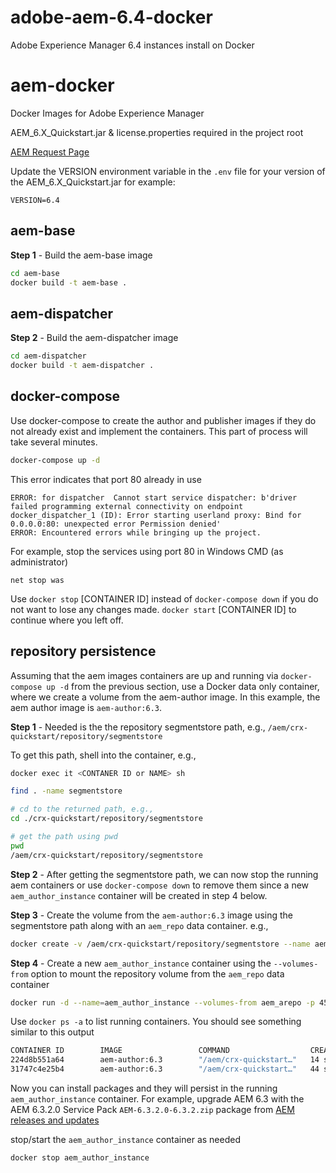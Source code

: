 # adobe-aem-6.4-docker
Adobe Experience Manager 6.4 instances install on Docker

# aem-docker
Docker Images for Adobe Experience Manager

AEM_6.X_Quickstart.jar & license.properties required in the project root

[AEM Request Page](https://solutionpartners.adobe.com/home/enablement/access/mc-products.html)

Update the VERSION environment variable in the `.env` file for your version of the AEM_6.X_Quickstart.jar
for example:
```
VERSION=6.4
```

## aem-base
**Step 1** - Build the aem-base image

```bash
cd aem-base
docker build -t aem-base .
```

## aem-dispatcher
**Step 2** - Build the aem-dispatcher image

```bash
cd aem-dispatcher
docker build -t aem-dispatcher .
```

## docker-compose

Use docker-compose to create the author and publisher images if they do not already exist and implement the containers. This part of process will take several minutes.

```bash
docker-compose up -d
```

This error indicates that port 80 already in use
```
ERROR: for dispatcher  Cannot start service dispatcher: b'driver failed programming external connectivity on endpoint docker_dispatcher_1 (ID): Error starting userland proxy: Bind for 0.0.0.0:80: unexpected error Permission denied'
ERROR: Encountered errors while bringing up the project.
```
For example, stop the services using port 80 in Windows
CMD (as administrator)
```
net stop was
```

Use `docker stop` [CONTAINER ID] instead of `docker-compose down` if you do not want to lose any changes made. `docker start` [CONTAINER ID] to continue where you left off.

## repository persistence

Assuming that the aem images containers are up and running via `docker-compose up -d` from the previous section,
use a Docker data only container, where we create a volume from the aem-author image. In this example, the aem author image is `aem-author:6.3`.

**Step 1** - Needed is the the repository segmentstore path, e.g.,
`/aem/crx-quickstart/repository/segmentstore`

To get this path, shell into the container, e.g.,
```bash
docker exec it <CONTANER ID or NAME> sh

find . -name segmentstore

# cd to the returned path, e.g.,
cd ./crx-quickstart/repository/segmentstore

# get the path using pwd
pwd
/aem/crx-quickstart/repository/segmentstore
```

**Step 2** - After getting the segmentstore path, we can now stop the running aem containers or use `docker-compose down` to remove them since a new `aem_author_instance` container will be created in step 4 below.

**Step 3** - Create the volume from the `aem-author:6.3` image using the segmentstore path along with an `aem_repo` data container. e.g.,
```bash
docker create -v /aem/crx-quickstart/repository/segmentstore --name aem_arepo aem-author:6.3 /bin/true
```

**Step 4** - Create a new `aem_author_instance` container using the `--volumes-from` option to mount the repository volume from the `aem_repo` data container
```bash
docker run -d --name=aem_author_instance --volumes-from aem_arepo -p 4502-4503:4502-4503 aem-author:6.3
```

Use `docker ps -a` to list running containers.
You should see something similar to this output
```bash
CONTAINER ID        IMAGE                 COMMAND                  CREATED             STATUS              PORTS                                        NAMES
224d8b551a64        aem-author:6.3        "/aem/crx-quickstart…"   14 seconds ago      Up 13 seconds       0.0.0.0:4502-4503->4502-4503/tcp, 8000/tcp   aem_author_instance
31747c4e25b4        aem-author:6.3        "/aem/crx-quickstart…"   44 seconds ago      Created                                                          aem_arepo
```

Now you can install packages and they will persist in the running `aem_author_instance` container. For example, upgrade AEM 6.3 with the AEM 6.3.2.0 Service Pack `AEM-6.3.2.0-6.3.2.zip` package from [AEM releases and updates](https://helpx.adobe.com/experience-manager/aem-releases-updates.html)

stop/start the `aem_author_instance` container as needed
```bash
docker stop aem_author_instance
```

